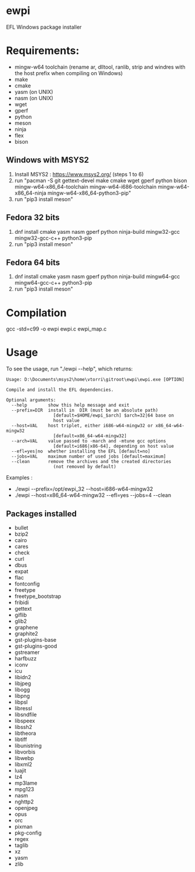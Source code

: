 # ewpi
EFL Windows package installer

# Requirements:
 * mingw-w64 toolchain (rename ar, dlltool, ranlib, strip and windres with the host prefix when compiling on Windows)
 * make
 * cmake
 * yasm (on UNIX)
 * nasm (on UNIX)
 * wget
 * gperf
 * python
 * meson
 * ninja
 * flex
 * bison

## Windows with MSYS2

1. Install MSYS2 : https://www.msys2.org/ (steps 1 to 6)
2. run "pacman -S git gettext-devel make cmake wget gperf python bison mingw-w64-x86_64-toolchain mingw-w64-i686-toolchain mingw-w64-x86_64-ninja mingw-w64-x86_64-python3-pip"
3. run "pip3 install meson"

## Fedora 32 bits

1. dnf install cmake yasm nasm gperf python ninja-build mingw32-gcc mingw32-gcc-c++ python3-pip
2. run "pip3 install meson"

## Fedora 64 bits

1. dnf install cmake yasm nasm gperf python ninja-build mingw64-gcc mingw64-gcc-c++ python3-pip
2. run "pip3 install meson"

# Compilation

gcc -std=c99 -o ewpi ewpi.c ewpi_map.c

# Usage

To see the usage, run "./ewpi --help", which returns:
```
Usage: D:\Documents\msys2\home\vtorri\gitroot\ewpi\ewpi.exe [OPTION]

Compile and install the EFL dependencies.

Optional arguments:
  --help        show this help message and exit
  --prefix=DIR  install in  DIR (must be an absolute path)
                  [default=$HOME/ewpi_$arch] $arch=32|64 base on
                  host value
  --host=VAL    host triplet, either i686-w64-mingw32 or x86_64-w64-mingw32
                  [default=x86_64-w64-mingw32]
  --arch=VAL    value passed to -march and -mtune gcc options
                  [default=i686|x86-64], depending on host value
  --efl=yes|no  whether installing the EFL [default=no]
  --jobs=VAL    maximum number of used jobs [default=maximum]
  --clean       remove the archives and the created directories
                  (not removed by default)
```
Examples :

 * ./ewpi --prefix=/opt/ewpi_32 --host=i686-w64-mingw32
 * ./ewpi --host=x86_64-w64-mingw32 --efl=yes --jobs=4 --clean

## Packages installed

 * bullet
 * bzip2
 * cairo
 * cares
 * check
 * curl
 * dbus
 * expat
 * flac
 * fontconfig
 * freetype
 * freetype_bootstrap
 * fribidi
 * gettext
 * giflib
 * glib2
 * graphene
 * graphite2
 * gst-plugins-base
 * gst-plugins-good
 * gstreamer
 * harfbuzz
 * iconv
 * icu
 * libidn2
 * libjpeg
 * libogg
 * libpng
 * libpsl
 * libressl
 * libsndfile
 * libspeex
 * libssh2
 * libtheora
 * libtiff
 * libunistring
 * libvorbis
 * libwebp
 * libxml2
 * luajit
 * lz4
 * mp3lame
 * mpg123
 * nasm
 * nghttp2
 * openjpeg
 * opus
 * orc
 * pixman
 * pkg-config
 * regex
 * taglib
 * xz
 * yasm
 * zlib
